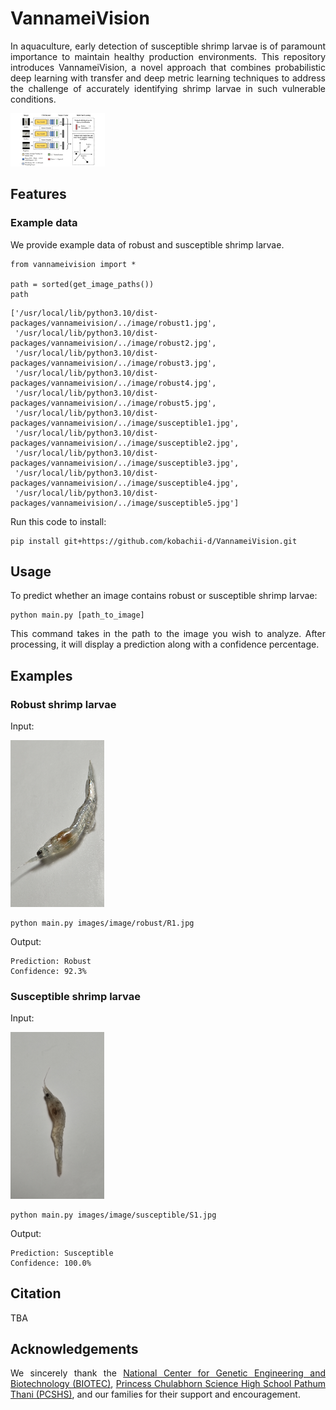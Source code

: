 <p align="justify">
    <h1>VannameiVision</h1>
</p>

<p align="justify">
In aquaculture, early detection of susceptible shrimp larvae is of paramount importance to maintain healthy production environments. This repository introduces VannameiVision, a novel approach that combines probabilistic deep learning with transfer and deep metric learning techniques to address the challenge of accurately identifying shrimp larvae in such vulnerable conditions.
</p>

<img src="architecture.jpg" alt="Architecture of VannameiVision Model" style="max-width:30%;">

## Features

### Example data

<p align="justify">
We provide example data of robust and susceptible shrimp larvae.
</p>

```
from vannameivision import *

path = sorted(get_image_paths())
path
```

```
['/usr/local/lib/python3.10/dist-packages/vannameivision/../image/robust1.jpg',
 '/usr/local/lib/python3.10/dist-packages/vannameivision/../image/robust2.jpg',
 '/usr/local/lib/python3.10/dist-packages/vannameivision/../image/robust3.jpg',
 '/usr/local/lib/python3.10/dist-packages/vannameivision/../image/robust4.jpg',
 '/usr/local/lib/python3.10/dist-packages/vannameivision/../image/robust5.jpg',
 '/usr/local/lib/python3.10/dist-packages/vannameivision/../image/susceptible1.jpg',
 '/usr/local/lib/python3.10/dist-packages/vannameivision/../image/susceptible2.jpg',
 '/usr/local/lib/python3.10/dist-packages/vannameivision/../image/susceptible3.jpg',
 '/usr/local/lib/python3.10/dist-packages/vannameivision/../image/susceptible4.jpg',
 '/usr/local/lib/python3.10/dist-packages/vannameivision/../image/susceptible5.jpg']
```

<p align="justify">
Run this code to install:
</p>

```
pip install git+https://github.com/kobachii-d/VannameiVision.git
```

<p align="justify">
    <h2>Usage</h1>
</p>

<p align="justify">
To predict whether an image contains robust or susceptible shrimp larvae:
</p>

```
python main.py [path_to_image]
```

<p align="justify">
This command takes in the path to the image you wish to analyze. After processing, it will display a prediction along with a confidence percentage.
</p>

<p align="justify">
    <h2>Examples</h1>
</p>

<p align="justify">
    <h3>Robust shrimp larvae</h1>
</p>

<p align="justify">
Input:
</p>

<img src="image/robust/R2.jpg" alt="Robust shrimp larvae" style="width: 150px;">

```
python main.py images/image/robust/R1.jpg
```

<p align="justify">
Output:
</p>

```
Prediction: Robust
Confidence: 92.3%
```

<p align="justify">
    <h3>Susceptible shrimp larvae</h1>
</p>

<p align="justify">
Input:
</p>

<img src="image/susceptible/S5.jpg" alt="Susceptible shrimp larvae" style="width: 150px;">

```
python main.py images/image/susceptible/S1.jpg
```

<p align="justify">
Output:
</p>

```
Prediction: Susceptible
Confidence: 100.0%
```

<p align="justify">
    <h2>Citation</h1>
</p>

TBA

<p align="justify">
    <h2>Acknowledgements</h1>
</p>

<p align="justify">
We sincerely thank the <a href="https://www.biotec.or.th/" target="_blank">National Center for Genetic Engineering and Biotechnology (BIOTEC)</a>, <a href="https://pccp.ac.th/" target="_blank">Princess Chulabhorn Science High School Pathum Thani (PCSHS)</a>, and our families for their support and encouragement.
</p>
